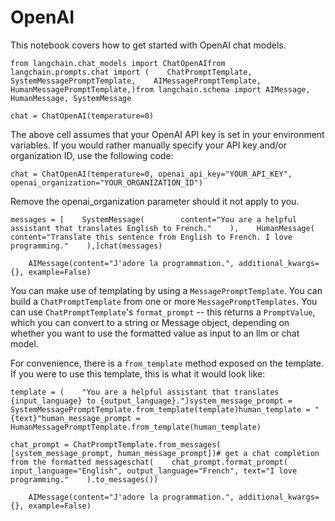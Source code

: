 OpenAI
======

This notebook covers how to get started with OpenAI chat models.

    from langchain.chat_models import ChatOpenAIfrom langchain.prompts.chat import (    ChatPromptTemplate,    SystemMessagePromptTemplate,    AIMessagePromptTemplate,    HumanMessagePromptTemplate,)from langchain.schema import AIMessage, HumanMessage, SystemMessage

    chat = ChatOpenAI(temperature=0)

The above cell assumes that your OpenAI API key is set in your environment variables. If you would rather manually specify your API key and/or organization ID, use the following code:

    chat = ChatOpenAI(temperature=0, openai_api_key="YOUR_API_KEY", openai_organization="YOUR_ORGANIZATION_ID")

Remove the openai\_organization parameter should it not apply to you.

    messages = [    SystemMessage(        content="You are a helpful assistant that translates English to French."    ),    HumanMessage(        content="Translate this sentence from English to French. I love programming."    ),]chat(messages)

        AIMessage(content="J'adore la programmation.", additional_kwargs={}, example=False)

You can make use of templating by using a `MessagePromptTemplate`. You can build a `ChatPromptTemplate` from one or more `MessagePromptTemplates`. You can use `ChatPromptTemplate`'s `format_prompt` -- this returns a `PromptValue`, which you can convert to a string or Message object, depending on whether you want to use the formatted value as input to an llm or chat model.

For convenience, there is a `from_template` method exposed on the template. If you were to use this template, this is what it would look like:

    template = (    "You are a helpful assistant that translates {input_language} to {output_language}.")system_message_prompt = SystemMessagePromptTemplate.from_template(template)human_template = "{text}"human_message_prompt = HumanMessagePromptTemplate.from_template(human_template)

    chat_prompt = ChatPromptTemplate.from_messages(    [system_message_prompt, human_message_prompt])# get a chat completion from the formatted messageschat(    chat_prompt.format_prompt(        input_language="English", output_language="French", text="I love programming."    ).to_messages())

        AIMessage(content="J'adore la programmation.", additional_kwargs={}, example=False)